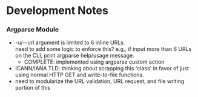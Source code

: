 # Development Notes
### Argparse Module
- -u/--url argument is limited to 6 inline URLs.<br>
  need to add some logic to enforce this?
  e.g., if input more than 6 URLs on the CLI,
  print argparse help/usage message.
  - COMPLETE: implemented using argparse custom action
- ICANN/IANA TLD: thinking about scrapping this 'class' in favor
  of just using normal HTTP GET and write-to-file functions.
- need to modularize the URL validation, URL request, and file writing portion of this